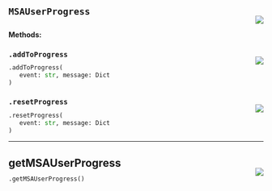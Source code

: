 #



## `MSAUserProgress`
<p align="right" style="margin-top:-20px;margin-bottom:-15px;"><a href="https://github.com/swelcker/U2D_MSA_SDK/tree/0.0.7/u2d_msa_sdk/userprogress.py/#L13"><img src="https://img.shields.io/badge/-source-cccccc?style=flat&logo=github"></a></p>

```python

```




**Methods:**



### `.addToProgress`
<p align="right" style="margin-top:-20px;margin-bottom:-15px;"><a href="https://github.com/swelcker/U2D_MSA_SDK/tree/0.0.7/u2d_msa_sdk/userprogress.py/#L20"><img src="https://img.shields.io/badge/-source-cccccc?style=flat&logo=github"></a></p>

```python
.addToProgress(
   event: str, message: Dict
)
```



### `.resetProgress`
<p align="right" style="margin-top:-20px;margin-bottom:-15px;"><a href="https://github.com/swelcker/U2D_MSA_SDK/tree/0.0.7/u2d_msa_sdk/userprogress.py/#L46"><img src="https://img.shields.io/badge/-source-cccccc?style=flat&logo=github"></a></p>

```python
.resetProgress(
   event: str, message: Dict
)
```


----



## getMSAUserProgress
<p align="right" style="margin-top:-20px;margin-bottom:-15px;"><a href="https://github.com/swelcker/U2D_MSA_SDK/tree/0.0.7/u2d_msa_sdk/userprogress.py/#L59"><img src="https://img.shields.io/badge/-source-cccccc?style=flat&logo=github"></a></p>

```python
.getMSAUserProgress()
```

